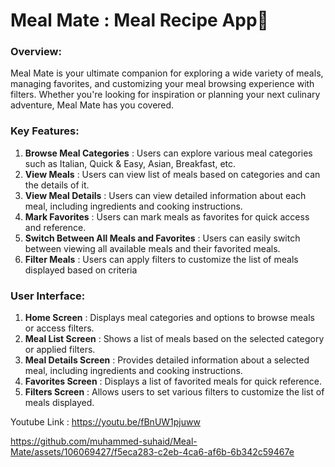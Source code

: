 # Meal Mate : Meal Recipe App🍴

### Overview:
Meal Mate is your ultimate companion for exploring a wide variety of meals, managing favorites, and customizing your meal browsing experience with filters. Whether you're looking for inspiration or planning your next culinary adventure, Meal Mate has you covered.

### Key Features:
1. **Browse Meal Categories** : Users can explore various meal categories such as Italian, Quick & Easy, Asian, Breakfast, etc.
2. **View Meals** : Users can view list of meals based on categories and can the details of it.
3. **View Meal Details** : Users can view detailed information about each meal, including ingredients and cooking instructions.
4. **Mark Favorites** : Users can mark meals as favorites for quick access and reference.
5. **Switch Between All Meals and Favorites** : Users can easily switch between viewing all available meals and their favorited meals.
6. **Filter Meals** : Users can apply filters to customize the list of meals displayed based on criteria

### User Interface:
1. **Home Screen** : Displays meal categories and options to browse meals or access filters.
2. **Meal List Screen** : Shows a list of meals based on the selected category or applied filters.
3. **Meal Details Screen** : Provides detailed information about a selected meal, including ingredients and cooking instructions.
4. **Favorites Screen** : Displays a list of favorited meals for quick reference.
5. **Filters Screen** : Allows users to set various filters to customize the list of meals displayed.
   
Youtube Link : https://youtu.be/fBnUW1pjuww

https://github.com/muhammed-suhaid/Meal-Mate/assets/106069427/f5eca283-c2eb-4ca6-af6b-6b342c59467e

